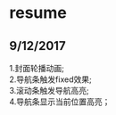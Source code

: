 # resume
## 9/12/2017
1.封面轮播动画;    <br>
2.导航条触发fixed效果;<br>
3.滚动条触发导航高亮; <br>
4.导航条显示当前位置高亮； <br>  
